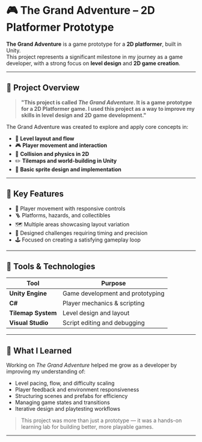 # 🎮 The Grand Adventure – 2D Platformer Prototype

**The Grand Adventure** is a game prototype for a **2D platformer**, built in Unity.  
This project represents a significant milestone in my journey as a game developer, with a strong focus on **level design** and **2D game creation**.

---

## 🧾 Project Overview

> **"This project is called *The Grand Adventure*. It is a game prototype for a 2D Platformer game. I used this project as a way to improve my skills in level design and 2D game development."**

The Grand Adventure was created to explore and apply core concepts in:

- 📐 **Level layout and flow**
- 🎮 **Player movement and interaction**
- 🧱 **Collision and physics in 2D**
- ✏️ **Tilemaps and world-building in Unity**
- 🎨 **Basic sprite design and implementation**

---

## 🌟 Key Features

- 🦾 Player movement with responsive controls  
- 🪜 Platforms, hazards, and collectibles  
- 🗺️ Multiple areas showcasing layout variation  
- 🧩 Designed challenges requiring timing and precision  
- 🕹️ Focused on creating a satisfying gameplay loop

---

## 🧰 Tools & Technologies

| Tool            | Purpose                          |
|-----------------|----------------------------------|
| **Unity Engine** | Game development and prototyping |
| **C#**           | Player mechanics & scripting     |
| **Tilemap System** | Level design and layout        |
| **Visual Studio** | Script editing and debugging    |

---

## 🧠 What I Learned

Working on *The Grand Adventure* helped me grow as a developer by improving my understanding of:

- Level pacing, flow, and difficulty scaling
- Player feedback and environment responsiveness
- Structuring scenes and prefabs for efficiency
- Managing game states and transitions
- Iterative design and playtesting workflows

> This project was more than just a prototype — it was a hands-on learning lab for building better, more playable games.

---

